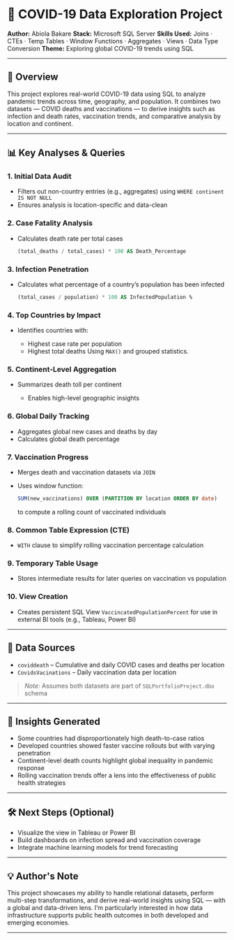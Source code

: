 # 🦠 COVID-19 Data Exploration Project

**Author:** Abiola Bakare
**Stack:** Microsoft SQL Server
**Skills Used:** Joins · CTEs · Temp Tables · Window Functions · Aggregates · Views · Data Type Conversion
**Theme:** Exploring global COVID-19 trends using SQL

---

## 📌 Overview

This project explores real-world COVID-19 data using SQL to analyze pandemic trends across time, geography, and population. It combines two datasets — COVID deaths and vaccinations — to derive insights such as infection and death rates, vaccination trends, and comparative analysis by location and continent.

---

## 📊 Key Analyses & Queries

### 1. **Initial Data Audit**

* Filters out non-country entries (e.g., aggregates) using `WHERE continent IS NOT NULL`
* Ensures analysis is location-specific and data-clean

### 2. **Case Fatality Analysis**

* Calculates death rate per total cases

  ```sql
  (total_deaths / total_cases) * 100 AS Death_Percentage
  ```

### 3. **Infection Penetration**

* Calculates what percentage of a country’s population has been infected

  ```sql
  (total_cases / population) * 100 AS InfectedPopulation %
  ```

### 4. **Top Countries by Impact**

* Identifies countries with:

  * Highest case rate per population
  * Highest total deaths
    Using `MAX()` and grouped statistics.

### 5. **Continent-Level Aggregation**

* Summarizes death toll per continent

  * Enables high-level geographic insights

### 6. **Global Daily Tracking**

* Aggregates global new cases and deaths by day
* Calculates global death percentage

### 7. **Vaccination Progress**

* Merges death and vaccination datasets via `JOIN`
* Uses window function:

  ```sql
  SUM(new_vaccinations) OVER (PARTITION BY location ORDER BY date)
  ```

  to compute a rolling count of vaccinated individuals

### 8. **Common Table Expression (CTE)**

* `WITH` clause to simplify rolling vaccination percentage calculation

### 9. **Temporary Table Usage**

* Stores intermediate results for later queries on vaccination vs population

### 10. **View Creation**

* Creates persistent SQL View `VaccincatedPopulationPercent` for use in external BI tools (e.g., Tableau, Power BI)

---

## 📁 Data Sources

* `coviddeath` – Cumulative and daily COVID cases and deaths per location
* `CovidsVacinations` – Daily vaccination data per location

> *Note:* Assumes both datasets are part of `SQLPortfolioProject.dbo` schema

---

## 🧠 Insights Generated

* Some countries had disproportionately high death-to-case ratios
* Developed countries showed faster vaccine rollouts but with varying penetration
* Continent-level death counts highlight global inequality in pandemic response
* Rolling vaccination trends offer a lens into the effectiveness of public health strategies

---

## 🛠️ Next Steps (Optional)

* Visualize the view in Tableau or Power BI
* Build dashboards on infection spread and vaccination coverage
* Integrate machine learning models for trend forecasting

---

## 💡 Author's Note

This project showcases my ability to handle relational datasets, perform multi-step transformations, and derive real-world insights using SQL — with a global and data-driven lens. I’m particularly interested in how data infrastructure supports public health outcomes in both developed and emerging economies.

---
